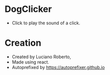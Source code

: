 # DogClicker

- Click to play the sound of a click.

# Creation

- Created by Luciano Roberto,
- Made using react.
- Autoprefixed by https://autoprefixer.github.io
